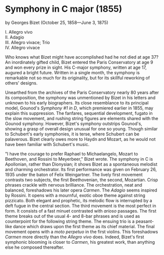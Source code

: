 # Symphony in C major (1855)
by Georges Bizet (October 25, 1858&mdash;June 3, 1875)

I. Allegro vivo  
II. Adagio  
III. Allegro vivace; Trio  
IV. Allegro vivace  

Who knows what Bizet might have accomplished had he not died at age 37? An inordinately gifted child, Bizet entered the Paris Conservatory at age 9 and won every prize in sight. His C-major symphony, written at age 17, augured a bright future. Written in a single month, the symphony is remarkable not so much for its originality, but for its skillful reworking of others' designs. 

Unearthed from the archives of the Paris Conservatory nearly 80 years after its composition, the symphony was unmentioned by Bizet in his letters and unknown to his early biographers. Its close resemblance to its principal model, Gounod's *Symphony #1 in D*, which premiered earlier in 1855, may explain this suppression. The fanfares, sequential development, fugato in the slow movement, and rushing string figures are elements shared with the Gounod symphony. However, Bizet's symphony outstrips Gounod's, showing a grasp of overall design unusual for one so young. Though similar to Schubert's early symphonies, it is terse, where Schubert can be palaverous. Bizet clearly owes more to Haydn and Mozart, as he would not have been familiar with Schubert's music. 

"I have the courage to prefer Raphael to Michaelangelo, Mozart to Beethoven, and Rossini to Meyerbeer," Bizet wrote. The symphony in C is Apollonian, rather than Dionysian; it shows Bizet as a spontaneous melodist and charming orchestrator. Its first performance was given on February 26, 1935 under the baton of Felix Weingartner. The lively first movement contrasts two subjects, the first Beethovenian, the second, Mozartian. Crisp phrases crackle with nervous brilliance. The orchestration, neat and balanced, foreshadows his later opera *Carmen*. The *Adagio* seems inspired by Rossini. It opens with a mournful, exotic oboe theme against string pizzicato. Both elegant and prophetic, its melodic flow is interrupted by a deft fugue in the central section. The third movement is the most perfect in form. It consists of a fast minuet contrasted with *arioso* passages. The first theme breaks out of the usual 4- and 8-bar phrases and is used as counterpoint for the following string theme. The ensuing trio is a peasant-like dance which draws upon the first theme as its chief material. The final movement opens with a *moto perpetuo* in the first violins. This foreshadows *Carmen* more directly than the *Allegro vivo* does. Indeed, Bizet's first symphonic blooming is closer to *Carmen*, his greatest work, than anything else he composed thereafter.
